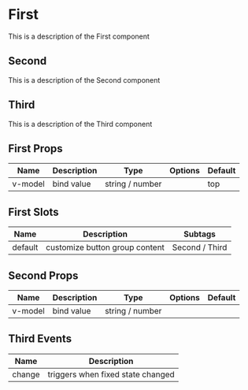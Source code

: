 # First

This is a description of the First component

## Second

This is a description of the Second component

## Third

This is a description of the Third component

<!-- A document can contain multiple components, regardless of the order of all -->

<!-- Each component must specify the corresponding table, otherwise it will be ignored -->

## First Props

| Name | Description | Type | Options | Default |
|----- |------------ |----- |-------- | ------- |
| v-model | bind value | string / number || top |

## First Slots

| Name | Description | Subtags |
| ---- | ----------- | ------- |
| default | customize button group content | Second / Third |

## Second Props

| Name | Description | Type | Options | Default |
|----- |------------ |----- |-------- | ------- |
| v-model | bind value | string / number |||

## Third Events

| Name | Description |
|----- | ----------- |
| change | triggers when fixed state changed |
